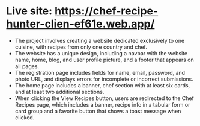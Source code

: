 # Live site: https://chef-recipe-hunter-clien-ef61e.web.app/

- The project involves creating a website dedicated exclusively to one cuisine, with recipes from only one country and chef.
- The website has a unique design, including a navbar with the website name, home, blog, and user profile picture, and a footer that appears on all pages.
- The registration page includes fields for name, email, password, and photo URL, and displays errors for incomplete or incorrect submissions.
- The home page includes a banner, chef section with at least six cards, and at least two additional sections.
- When clicking the View Recipes button, users are redirected to the Chef Recipes page, which includes a banner, recipe info in a tabular form or card group and a favorite button that shows a toast message when clicked.
